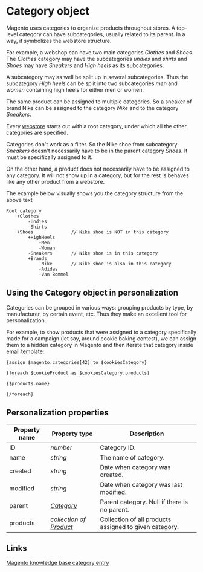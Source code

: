 # Category object

Magento uses categories to organize products throughout stores. A top-level 
category can have subcategories, usually related to its parent. In a way, it 
symbolizes the webstore structure. 

For example, a webshop can have two main categories *Clothes* and *Shoes*. The 
*Clothes* category may have the subcategories *undies* and *shirts* and *Shoes* 
may have *Sneakers* and *High heels* as its subcategories.

A subcategory may as well be split up in several subcategories. Thus the 
subcategory *High heels* can be split into two subcategories *men* and *women* 
containing high heels for either men or women. 

The same product can be assigned to multiple categories. So a sneaker of brand 
Nike can be assigned to the category _Nike_ and to the category _Sneakers_.

Every [webstore][webstore-object] starts out with a root category, under which 
all the other categories are specified.

Categories don't work as a filter. So the Nike shoe from subcategory *Sneakers* 
doesn't necessarily have to be in the parent category *Shoes*. It must be 
specifically assigned to it. 

On the other hand, a product does not necessarily have to be assigned to any 
category. It will not show up in a category, but for the rest is behaves like 
any other product from a webstore.

The example below visually shows you the category structure from the above text

```
Root category
    +Clothes
        -Undies
        -Shirts
    +Shoes              // Nike shoe is NOT in this category
        +HighHeels
            -Men
            -Woman
        -Sneakers       // Nike shoe is in this category
        +Brands
            -Nike       // Nike shoe is also in this category
            -Adidas
            -Van Bommel
```

## Using the Category object in personalization

Categories can be grouped in various ways: grouping products by type, 
by manufacturer, by certain event, etc. Thus they make an excellent tool for 
personalization. 

For example, to show products that were assigned to a category specifically made 
for a campaign (let say, around cookie baking contest), we can assign them to a hidden category in 
Magento and then iterate that category inside email template:

```
{assign $magento.categories[42] to $cookiesCategory}

{foreach $cookieProduct as $cookiesCategory.products}

{$products.name}

{/foreach}
```

## Personalization properties

| Property name   | Property type                             | Description                                            |
|-----------------|-------------------------------------------|--------------------------------------------------------|
| ID              | _number_                                  | Category ID.                                           |
| name            | _string_                                  | The name of category.                                  |
| created         | _string_                                  | Date when category was created.                        |
| modified        | _string_                                  | Date when category was last modified.                  |
| parent          | _[Category][category-object]_             | Parent category. Null if there is no parent.           |
| products        | _collection of [Product][product-object]_ | Collection of all products assigned to given category. |

## Links

[Magento knowledge base category entry](http://www.magentocommerce.com/knowledge-base/categories/category/product-categories/)


[webstore-object]: ../../magento-integration/object/webstore
[category-object]: ../../magento-integration/object/category
[product-object]: ../../magento-integration/object/product
